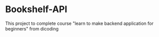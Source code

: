 # Bookshelf-API
This project to complete course "learn to make backend application for beginners" from dicoding
